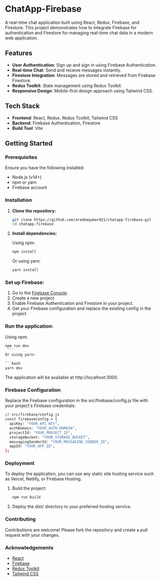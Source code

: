 # ChatApp-Firebase

A real-time chat application built using React, Redux, Firebase, and Firestore. This project demonstrates how to integrate Firebase for authentication and Firestore for managing real-time chat data in a modern web application.

## Features

- **User Authentication**: Sign up and sign in using Firebase Authentication.
- **Real-time Chat**: Send and receive messages instantly.
- **Firestore Integration**: Messages are stored and retrieved from Firebase Firestore.
- **Redux Toolkit**: State management using Redux Toolkit.
- **Responsive Design**: Mobile-first design approach using Tailwind CSS.

## Tech Stack

- **Frontend**: React, Redux, Redux Toolkit, Tailwind CSS
- **Backend**: Firebase Authentication, Firestore
- **Build Tool**: Vite

## Getting Started

### Prerequisites

Ensure you have the following installed:

- Node.js (v14+)
- npm or yarn
- Firebase account

### Installation

1. **Clone the repository:**

   ```bash
   git clone https://github.com/areebaqamar021/chatapp-firebase.git
   cd chatapp-firebase

2. **Install dependencies:**

   Using npm:
   ```bash
   npm install
   ```
   Or using yarn:
   
   ```bash
   yarn install
   ```

### Set up Firebase:

1. Go to the [Firebase Console](https://console.firebase.google.com/).
2. Create a new project.
3. Enable Firebase Authentication and Firestore in your project.
4. Get your Firebase configuration and replace the existing config in the project.

### Run the application:

   Using npm:
   ```bash
   npm run dev
    ```
   Or using yarn:
   
   ```bash
   yarn dev
   ```

The application will be available at http://localhost:3000.

### Firebase Configuration

Replace the Firebase configuration in the src/firebase/config.js file with your project's Firebase credentials:

```bash
// src/firebase/config.js
const firebaseConfig = {
  apiKey: "YOUR_API_KEY",
  authDomain: "YOUR_AUTH_DOMAIN",
  projectId: "YOUR_PROJECT_ID",
  storageBucket: "YOUR_STORAGE_BUCKET",
  messagingSenderId: "YOUR_MESSAGING_SENDER_ID",
  appId: "YOUR_APP_ID",
};

```

### Deployment

To deploy the application, you can use any static site hosting service such as Vercel, Netlify, or Firebase Hosting.

1. Build the project:

   ```bash
   npm run build
   ```

2. Deploy the dist/ directory to your preferred hosting service.

### Contributing

Contributions are welcome! Please fork the repository and create a pull request with your changes.

### Acknowledgements

- [React](https://reactjs.org/)
- [Firebase](https://firebase.google.com/)
- [Redux Toolkit](https://redux-toolkit.js.org/)
- [Tailwind CSS](https://tailwindcss.com/)


